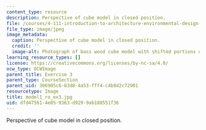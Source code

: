 ```yaml
---
content_type: resource
description: Perspective of cube model in closed position.
file: /courses/4-111-introduction-to-architecture-environmental-design-spring-2014/dfd475614e059363d9299ab188551f36_model1_ro_ex3.jpg
file_type: image/jpeg
image_metadata:
  caption: Perspective of cube model in closed position.
  credit: ''
  image-alt: Photograph of bass wood cube model with shifted portions of the cube.
learning_resource_types: []
license: https://creativecommons.org/licenses/by-nc-sa/4.0/
ocw_type: OCWImage
parent_title: Exercise 3
parent_type: CourseSection
parent_uid: 306905c6-83d8-4a53-fff4-c4b8d2c72901
resourcetype: Image
title: model1_ro_ex3.jpg
uid: dfd47561-4e05-9363-d929-9ab188551f36
---
```

Perspective of cube model in closed position.
